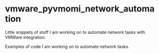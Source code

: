 # vmware_pyvmomi_network_automation
Little snippets of stuff I am working on to automate network tasks with VMWare integration.

Examples of code I am working on to automate network tasks.
